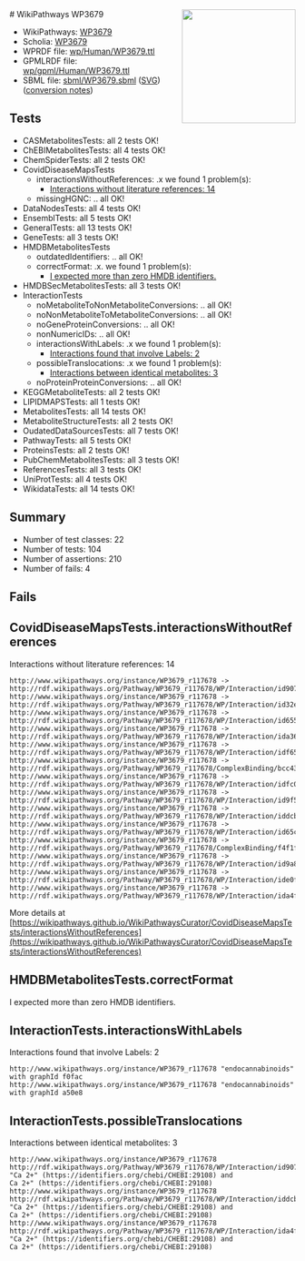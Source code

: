 <img style="float: right; width: 200px" src="../logo.png" />
# WikiPathways WP3679

* WikiPathways: [WP3679](https://identifiers.org/wikipathways:WP3679)
* Scholia: [WP3679](https://scholia.toolforge.org/wikipathways/WP3679)
* WPRDF file: [wp/Human/WP3679.ttl](../wp/Human/WP3679.ttl)
* GPMLRDF file: [wp/gpml/Human/WP3679.ttl](../wp/gpml/Human/WP3679.ttl)
* SBML file: [sbml/WP3679.sbml](../sbml/WP3679.sbml) ([SVG](../sbml/WP3679.svg)) ([conversion notes](../sbml/WP3679.txt))

## Tests
* CASMetabolitesTests: all 2 tests OK!
* ChEBIMetabolitesTests: all 4 tests OK!
* ChemSpiderTests: all 2 tests OK!
* CovidDiseaseMapsTests
    * interactionsWithoutReferences: .x we found 1 problem(s):
        * [Interactions without literature references: 14](#9701cce5)
    * missingHGNC: .. all OK!
* DataNodesTests: all 4 tests OK!
* EnsemblTests: all 5 tests OK!
* GeneralTests: all 13 tests OK!
* GeneTests: all 3 tests OK!
* HMDBMetabolitesTests
    * outdatedIdentifiers: .. all OK!
    * correctFormat: .x. we found 1 problem(s):
        * [I expected more than zero HMDB identifiers.](#ad154c1e)
* HMDBSecMetabolitesTests: all 3 tests OK!
* InteractionTests
    * noMetaboliteToNonMetaboliteConversions: .. all OK!
    * noNonMetaboliteToMetaboliteConversions: .. all OK!
    * noGeneProteinConversions: .. all OK!
    * nonNumericIDs: .. all OK!
    * interactionsWithLabels: .x we found 1 problem(s):
        * [Interactions found that involve Labels: 2](#630d2679)
    * possibleTranslocations: .x we found 1 problem(s):
        * [Interactions between identical metabolites: 3](#d59038c6)
    * noProteinProteinConversions: .. all OK!
* KEGGMetaboliteTests: all 2 tests OK!
* LIPIDMAPSTests: all 1 tests OK!
* MetabolitesTests: all 14 tests OK!
* MetaboliteStructureTests: all 2 tests OK!
* OudatedDataSourcesTests: all 7 tests OK!
* PathwayTests: all 5 tests OK!
* ProteinsTests: all 2 tests OK!
* PubChemMetabolitesTests: all 3 tests OK!
* ReferencesTests: all 3 tests OK!
* UniProtTests: all 4 tests OK!
* WikidataTests: all 14 tests OK!


## Summary

* Number of test classes: 22
* Number of tests: 104
* Number of assertions: 210
* Number of fails: 4

## Fails

<a name="9701cce5" />

## CovidDiseaseMapsTests.interactionsWithoutReferences

Interactions without literature references: 14
```
http://www.wikipathways.org/instance/WP3679_r117678 -> http://rdf.wikipathways.org/Pathway/WP3679_r117678/WP/Interaction/id9071c85b
http://www.wikipathways.org/instance/WP3679_r117678 -> http://rdf.wikipathways.org/Pathway/WP3679_r117678/WP/Interaction/id32ed8cbf
http://www.wikipathways.org/instance/WP3679_r117678 -> http://rdf.wikipathways.org/Pathway/WP3679_r117678/WP/Interaction/id655e8be6
http://www.wikipathways.org/instance/WP3679_r117678 -> http://rdf.wikipathways.org/Pathway/WP3679_r117678/WP/Interaction/ida36b9784
http://www.wikipathways.org/instance/WP3679_r117678 -> http://rdf.wikipathways.org/Pathway/WP3679_r117678/WP/Interaction/idf65f9f23
http://www.wikipathways.org/instance/WP3679_r117678 -> http://rdf.wikipathways.org/Pathway/WP3679_r117678/ComplexBinding/bcc43
http://www.wikipathways.org/instance/WP3679_r117678 -> http://rdf.wikipathways.org/Pathway/WP3679_r117678/WP/Interaction/idfc0cf358
http://www.wikipathways.org/instance/WP3679_r117678 -> http://rdf.wikipathways.org/Pathway/WP3679_r117678/WP/Interaction/id9f53f011
http://www.wikipathways.org/instance/WP3679_r117678 -> http://rdf.wikipathways.org/Pathway/WP3679_r117678/WP/Interaction/iddcb9dd99
http://www.wikipathways.org/instance/WP3679_r117678 -> http://rdf.wikipathways.org/Pathway/WP3679_r117678/WP/Interaction/id65c80b61
http://www.wikipathways.org/instance/WP3679_r117678 -> http://rdf.wikipathways.org/Pathway/WP3679_r117678/ComplexBinding/f4f1f
http://www.wikipathways.org/instance/WP3679_r117678 -> http://rdf.wikipathways.org/Pathway/WP3679_r117678/WP/Interaction/id9a8ecce4
http://www.wikipathways.org/instance/WP3679_r117678 -> http://rdf.wikipathways.org/Pathway/WP3679_r117678/WP/Interaction/ide0f0dcf0
http://www.wikipathways.org/instance/WP3679_r117678 -> http://rdf.wikipathways.org/Pathway/WP3679_r117678/WP/Interaction/ida4f5458d
```

More details at [https://wikipathways.github.io/WikiPathwaysCurator/CovidDiseaseMapsTests/interactionsWithoutReferences](https://wikipathways.github.io/WikiPathwaysCurator/CovidDiseaseMapsTests/interactionsWithoutReferences)

<a name="ad154c1e" />

## HMDBMetabolitesTests.correctFormat

I expected more than zero HMDB identifiers.
<a name="630d2679" />

## InteractionTests.interactionsWithLabels

Interactions found that involve Labels: 2
```
http://www.wikipathways.org/instance/WP3679_r117678 "endocannabinoids" with graphId f0fac
http://www.wikipathways.org/instance/WP3679_r117678 "endocannabinoids" with graphId a50e8
```

<a name="d59038c6" />

## InteractionTests.possibleTranslocations

Interactions between identical metabolites: 3
```
http://www.wikipathways.org/instance/WP3679_r117678 http://rdf.wikipathways.org/Pathway/WP3679_r117678/WP/Interaction/id9071c85b "Ca 2+" (https://identifiers.org/chebi/CHEBI:29108) and 
Ca 2+" (https://identifiers.org/chebi/CHEBI:29108)
http://www.wikipathways.org/instance/WP3679_r117678 http://rdf.wikipathways.org/Pathway/WP3679_r117678/WP/Interaction/iddcb9dd99 "Ca 2+" (https://identifiers.org/chebi/CHEBI:29108) and 
Ca 2+" (https://identifiers.org/chebi/CHEBI:29108)
http://www.wikipathways.org/instance/WP3679_r117678 http://rdf.wikipathways.org/Pathway/WP3679_r117678/WP/Interaction/ida4f5458d "Ca 2+" (https://identifiers.org/chebi/CHEBI:29108) and 
Ca 2+" (https://identifiers.org/chebi/CHEBI:29108)
```


